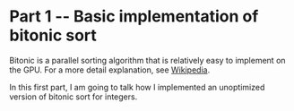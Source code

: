 # Part 1 -- Basic implementation of bitonic sort

Bitonic is a parallel sorting algorithm that is relatively easy to implement on the GPU.
For a more detail explanation, see [Wikipedia](https://en.wikipedia.org/wiki/Bitonic_sorter).

In this first part, I am going to talk how I implemented an unoptimized version of bitonic sort for integers.
